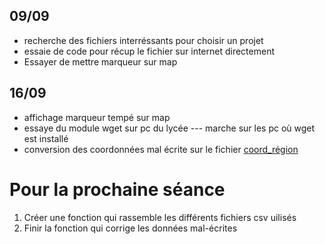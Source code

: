## 09/09

- recherche des fichiers interréssants pour choisir un projet 
- essaie de code pour récup le fichier sur internet directement
- Essayer de mettre marqueur sur map

## 16/09

- affichage marqueur tempé sur map
- essaye du module wget sur pc du lycée --- marche sur les pc où wget est installé
- conversion des coordonnées mal écrite sur le fichier [coord_région](https://github.com/NSImoulin2023/Projet_1_Axel_Maxime_Enzo/blob/main/region_coord.csv)

# Pour la prochaine séance
1. Créer une fonction qui rassemble les différents fichiers csv uilisés
2. Finir la fonction qui corrige les données mal-écrites
